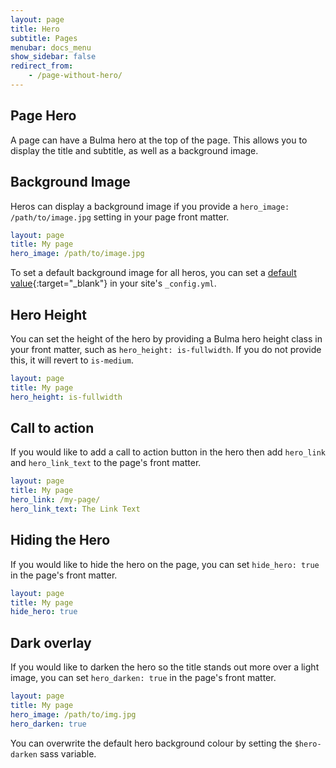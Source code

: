 ```yaml
---
layout: page
title: Hero
subtitle: Pages
menubar: docs_menu
show_sidebar: false
redirect_from:
    - /page-without-hero/
---
```


## Page Hero

A page can have a Bulma hero at the top of the page. This allows you to display the title and subtitle, as well as a background image. 

## Background Image

Heros can display a background image if you provide a `hero_image: /path/to/image.jpg` setting in your page front matter.

```yaml
layout: page
title: My page
hero_image: /path/to/image.jpg
```

To set a default background image for all heros, you can set a [default value](https://jekyllrb.com/docs/configuration/front-matter-defaults/){:target="_blank"} in your site's `_config.yml`.

## Hero Height

You can set the height of the hero by providing a Bulma hero height class in your front matter, such as `hero_height: is-fullwidth`. If you do not provide this, it will revert to `is-medium`.

```yaml
layout: page
title: My page
hero_height: is-fullwidth
```

## Call to action

If you would like to add a call to action button in the hero then add `hero_link` and `hero_link_text` to the page's front matter.

```yaml
layout: page
title: My page
hero_link: /my-page/
hero_link_text: The Link Text
```

## Hiding the Hero

If you would like to hide the hero on the page, you can set `hide_hero: true` in the page's front matter.

```yaml
layout: page
title: My page
hide_hero: true
```

## Dark overlay

If you would like to darken the hero so the title stands out more over a light image, you can set `hero_darken: true` in the page's front matter. 

```yaml
layout: page
title: My page
hero_image: /path/to/img.jpg
hero_darken: true
```

You can overwrite the default hero background colour by setting the `$hero-darken` sass variable.